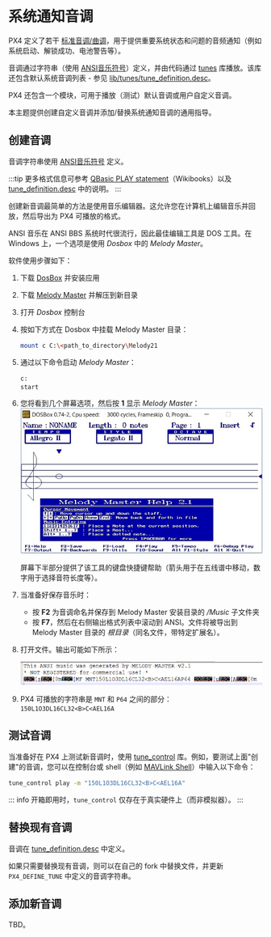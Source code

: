 # 系统通知音调

PX4 定义了若干 [标准音调/曲调](../getting_started/tunes.md)，用于提供重要系统状态和问题的音频通知（例如系统启动、解锁成功、电池警告等）。

音调通过字符串（使用 [ANSI音乐符号](http://artscene.textfiles.com/ansimusic/information/ansimtech.txt)）定义，并由代码通过 [tunes](https://github.com/PX4/PX4-Autopilot/tree/main/src/lib/tunes) 库播放。该库还包含默认系统音调列表 - 参见 [lib/tunes/tune_definition.desc](https://github.com/PX4/PX4-Autopilot/blob/main/src/lib/tunes/tune_definition.desc)。

PX4 还包含一个模块，可用于播放（测试）默认音调或用户自定义音调。

本主题提供创建自定义音调并添加/替换系统通知音调的通用指导。

## 创建音调

音调字符串使用 [ANSI音乐符号](http://artscene.textfiles.com/ansimusic/information/ansimtech.txt) 定义。

:::tip
更多格式信息可参考 [QBasic PLAY statement](https://en.wikibooks.org/wiki/QBasic/Appendix#PLAY)（Wikibooks）以及 [tune_definition.desc](https://github.com/PX4/PX4-Autopilot/blob/main/src/lib/tunes/tune_definition.desc) 中的说明。
:::

创建新音调最简单的方法是使用音乐编辑器。这允许您在计算机上编辑音乐并回放，然后导出为 PX4 可播放的格式。

ANSI 音乐在 ANSI BBS 系统时代很流行，因此最佳编辑工具是 DOS 工具。在 Windows 上，一个选项是使用 _Dosbox_ 中的 _Melody Master_。

软件使用步骤如下：

1. 下载 [DosBox](http://www.dosbox.com/) 并安装应用
1. 下载 [Melody Master](ftp://archives.thebbs.org/ansi_utilities/melody21.zip) 并解压到新目录
1. 打开 _Dosbox_ 控制台
1. 按如下方式在 Dosbox 中挂载 Melody Master 目录：

   ```sh
   mount c C:\<path_to_directory\Melody21
   ```

1. 通过以下命令启动 _Melody Master_：

   ```sh
   c:
   start
   ```

1. 您将看到几个屏幕选项，然后按 **1** 显示 _Melody Master_：
   ![Melody Master 2.1](../../assets/tunes/tunes_melody_master_2_1.jpg)

   屏幕下半部分提供了该工具的键盘快捷键帮助（箭头用于在五线谱中移动，数字用于选择音符长度等）。

1. 当准备好保存音乐时：
   - 按 **F2** 为音调命名并保存到 Melody Master 安装目录的 _/Music_ 子文件夹
   - 按 **F7**，然后在右侧输出格式列表中滚动到 ANSI。文件将被导出到 Melody Master 目录的 _根目录_（同名文件，带特定扩展名）。
1. 打开文件。输出可能如下所示：

   ![ANSI Output from file](../../assets/tunes/tune_musicmaker_ansi_output.png)

1. PX4 可播放的字符串是 `MNT` 和 `P64` 之间的部分：`150L1O3DL16CL32<B>C<AEL16A`

## 测试音调

当准备好在 PX4 上测试新音调时，使用 [tune_control](../modules/modules_system.md#tune-control) 库。例如，要测试上面"创建"的音调，您可以在控制台或 shell（例如 [MAVLink Shell](../debug/mavlink_shell.md)）中输入以下命令：

```sh
tune_control play -m "150L1O3DL16CL32<B>C<AEL16A"
```

::: info
开箱即用时，`tune_control` 仅存在于真实硬件上（而非模拟器）。
:::

## 替换现有音调

音调在 [tune_definition.desc](https://github.com/PX4/PX4-Autopilot/blob/main/src/lib/tunes/tune_definition.desc) 中定义。

如果只需要替换现有音调，则可以在自己的 fork 中替换文件，并更新 `PX4_DEFINE_TUNE` 中定义的音调字符串。

## 添加新音调

TBD。

<!--

1. 假设需要在文件中定义新的 `PX4_DEFINE_TUNE` 并分配唯一编号。
2. 需要查看音调播放方式。留待日后解决。

-->